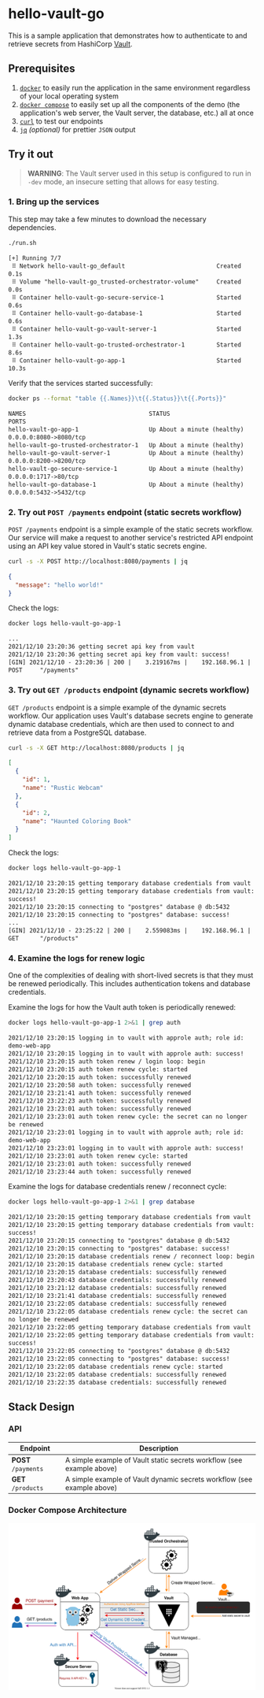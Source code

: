 # hello-vault-go

This is a sample application that demonstrates how to authenticate to and
retrieve secrets from HashiCorp [Vault][vault].

## Prerequisites

1. [`docker`][docker] to easily run the application in the same environment
   regardless of your local operating system
1. [`docker compose`][docker-compose] to easily set up all the components of the
   demo (the application's web server, the Vault server, the database, etc.) all
   at once
1. [`curl`][curl] to test our endpoints
1. [`jq`][jq] _(optional)_ for prettier `JSON` output

## Try it out

> **WARNING**: The Vault server used in this setup is configured to run in
> `-dev` mode, an insecure setting that allows for easy testing.

### 1. Bring up the services

This step may take a few minutes to download the necessary dependencies.

```bash
./run.sh
```

```
[+] Running 7/7
 ⠿ Network hello-vault-go_default                          Created        0.1s
 ⠿ Volume "hello-vault-go_trusted-orchestrator-volume"     Created        0.0s
 ⠿ Container hello-vault-go-secure-service-1               Started        0.6s
 ⠿ Container hello-vault-go-database-1                     Started        0.6s
 ⠿ Container hello-vault-go-vault-server-1                 Started        1.3s
 ⠿ Container hello-vault-go-trusted-orchestrator-1         Started        8.6s
 ⠿ Container hello-vault-go-app-1                          Started       10.3s

```

Verify that the services started successfully:

```bash
docker ps --format "table {{.Names}}\t{{.Status}}\t{{.Ports}}"
```

```
NAMES                                   STATUS                        PORTS
hello-vault-go-app-1                    Up About a minute (healthy)   0.0.0.0:8080->8080/tcp
hello-vault-go-trusted-orchestrator-1   Up About a minute (healthy)
hello-vault-go-vault-server-1           Up About a minute (healthy)   0.0.0.0:8200->8200/tcp
hello-vault-go-secure-service-1         Up About a minute (healthy)   0.0.0.0:1717->80/tcp
hello-vault-go-database-1               Up About a minute (healthy)   0.0.0.0:5432->5432/tcp
```

### 2. Try out `POST /payments` endpoint (static secrets workflow)

`POST /payments` endpoint is a simple example of the static secrets workflow.
Our service will make a request to another service's restricted API endpoint
using an API key value stored in Vault's static secrets engine.

```bash
curl -s -X POST http://localhost:8080/payments | jq
```

```json
{
  "message": "hello world!"
}
```

Check the logs:

```bash
docker logs hello-vault-go-app-1
```

```log
...
2021/12/10 23:20:36 getting secret api key from vault
2021/12/10 23:20:36 getting secret api key from vault: success!
[GIN] 2021/12/10 - 23:20:36 | 200 |    3.219167ms |    192.168.96.1 | POST     "/payments"
```

### 3. Try out `GET /products` endpoint (dynamic secrets workflow)

`GET /products` endpoint is a simple example of the dynamic secrets workflow.
Our application uses Vault's database secrets engine to generate dynamic
database credentials, which are then used to connect to and retrieve data from a
PostgreSQL database.

```bash
curl -s -X GET http://localhost:8080/products | jq
```

```json
[
  {
    "id": 1,
    "name": "Rustic Webcam"
  },
  {
    "id": 2,
    "name": "Haunted Coloring Book"
  }
]
```

Check the logs:

```bash
docker logs hello-vault-go-app-1
```

```log
2021/12/10 23:20:15 getting temporary database credentials from vault
2021/12/10 23:20:15 getting temporary database credentials from vault: success!
2021/12/10 23:20:15 connecting to "postgres" database @ db:5432
2021/12/10 23:20:15 connecting to "postgres" database: success!
...
[GIN] 2021/12/10 - 23:25:22 | 200 |    2.559083ms |    192.168.96.1 | GET      "/products"
```

### 4. Examine the logs for renew logic

One of the complexities of dealing with short-lived secrets is that they must be
renewed periodically. This includes authentication tokens and database
credentials.

Examine the logs for how the Vault auth token is periodically renewed:

```bash
docker logs hello-vault-go-app-1 2>&1 | grep auth
```

```log
2021/12/10 23:20:15 logging in to vault with approle auth; role id: demo-web-app
2021/12/10 23:20:15 logging in to vault with approle auth: success!
2021/12/10 23:20:15 auth token renew / login loop: begin
2021/12/10 23:20:15 auth token renew cycle: started
2021/12/10 23:20:15 auth token: successfully renewed
2021/12/10 23:20:58 auth token: successfully renewed
2021/12/10 23:21:41 auth token: successfully renewed
2021/12/10 23:22:23 auth token: successfully renewed
2021/12/10 23:23:01 auth token: successfully renewed
2021/12/10 23:23:01 auth token renew cycle: the secret can no longer be renewed
2021/12/10 23:23:01 logging in to vault with approle auth; role id: demo-web-app
2021/12/10 23:23:01 logging in to vault with approle auth: success!
2021/12/10 23:23:01 auth token renew cycle: started
2021/12/10 23:23:01 auth token: successfully renewed
2021/12/10 23:23:44 auth token: successfully renewed
```

Examine the logs for database credentials renew / reconnect cycle:

```bash
docker logs hello-vault-go-app-1 2>&1 | grep database
```

```log
2021/12/10 23:20:15 getting temporary database credentials from vault
2021/12/10 23:20:15 getting temporary database credentials from vault: success!
2021/12/10 23:20:15 connecting to "postgres" database @ db:5432
2021/12/10 23:20:15 connecting to "postgres" database: success!
2021/12/10 23:20:15 database credentials renew / reconnect loop: begin
2021/12/10 23:20:15 database credentials renew cycle: started
2021/12/10 23:20:15 database credentials: successfully renewed
2021/12/10 23:20:43 database credentials: successfully renewed
2021/12/10 23:21:12 database credentials: successfully renewed
2021/12/10 23:21:41 database credentials: successfully renewed
2021/12/10 23:22:05 database credentials: successfully renewed
2021/12/10 23:22:05 database credentials renew cycle: the secret can no longer be renewed
2021/12/10 23:22:05 getting temporary database credentials from vault
2021/12/10 23:22:05 getting temporary database credentials from vault: success!
2021/12/10 23:22:05 connecting to "postgres" database @ db:5432
2021/12/10 23:22:05 connecting to "postgres" database: success!
2021/12/10 23:22:05 database credentials renew cycle: started
2021/12/10 23:22:05 database credentials: successfully renewed
2021/12/10 23:22:35 database credentials: successfully renewed
```

## Stack Design

### API

| Endpoint             | Description                                                            |
| -------------------- | ---------------------------------------------------------------------- |
| **POST** `/payments` | A simple example of Vault static secrets workflow (see example above)  |
| **GET** `/products`  | A simple example of Vault dynamic secrets workflow (see example above) |

### Docker Compose Architecture

![arch overview](images/arch-overview.svg)

[vault]:           https://www.vaultproject.io/
[docker]:          https://docs.docker.com/get-docker/
[docker-compose]:  https://docs.docker.com/compose/install/
[curl]:            https://curl.se/
[jq]:              https://stedolan.github.io/jq/
